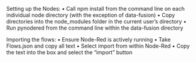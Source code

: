 Setting up the Nodes:
•	Call npm install from the command line on each individual node directory (with the exception of data-fusion)
•	Copy directories into the node_modules folder in the current user’s directory
•	Run pynodered from the command line within the data-fusion directory

Importing the flows:
•	Ensure Node-Red is actively running
•	Take Flows.json and copy all text
•	Select import from within Node-Red
•	Copy the text into the box and select the “import” button

